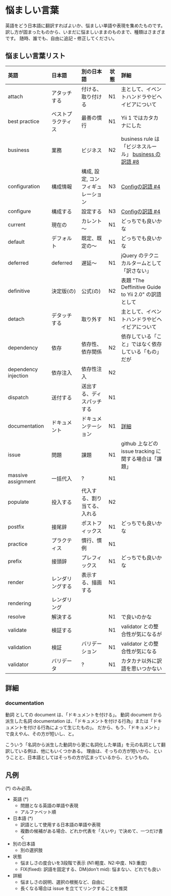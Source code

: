 悩ましい言葉
============

英語をどう日本語に翻訳すればよいか、悩ましい単語や表現を集めたものです。
訳し方が固まったものから、いまだに悩ましいままのものまで、種類はさまざまです。
随時、誰でも、自由に追記・修正してください。


悩ましい言葉リスト
------------------

| 英語  | 日本語 | 別の日本語 | 状態 | 詳細 |
|:------|:-------|:-----------|:----:|:-----------|
| attach | アタッチする | 付ける、取り付ける | N1 | 主として、イベントハンドラやビヘイビアについて |
| best practice | ベストプラクティス | 最善の慣行 | N1 | Yii 1 ではカタカナにした |
| business | 業務 | ビジネス | N2 | business rule は「ビジネスルール」 [business の訳語 #8](https://github.com/yiijan/yii2-i18n-ja/issues/8)|
| configuration | 構成情報 | 構成, 設定, コンフィギュレーション | N3 | [Configの訳語 #4](https://github.com/yiijan/yii2-i18n-ja/issues/4) |
| configure | 構成する | 設定する | N3 | [Configの訳語 #4](https://github.com/yiijan/yii2-i18n-ja/issues/4) |
| current | 現在の | カレント～ | N1 | どっちでも良いかな |
| default | デフォルト | 既定、既定の～ | N1 | どっちでも良いかな |
| deferred | deferred | 遅延～ | N1 | jQuery のテクニカルタームとして「訳さない」 |
| definitive | 決定版(の) | 公式(の) | N2 | 表題 "The Deffinitive Guide to Yii 2.0" の訳語として |
| detach | デタッチする | 取り外す | N1 | 主として、イベントハンドラやビヘイビアについて |
| dependency | 依存 | 依存性、依存関係 | N2 | 依存している「こと」ではなく依存している「もの」だが |
| dependency injection | 依存注入 | 依存性注入 | N2 | |
| dispatch | 送付する | 送出する、ディスパッチする | N1 | |
| documentation | ドキュメント | ドキュメンテーション | N1 | [詳細](#documentation) |
| issue | 問題 | 課題 | N1 | github 上などの issue tracking に関する場合は「課題」|
| massive assignment | 一括代入 | ? | N1 | |
| populate | 投入する | 代入する、割り当てる、入れる | N2 | |
| postfix | 接尾辞 | ポストフィックス | N1 | どっちでも良いかな |
| practice | プラクティス | 慣行、慣例 | N1 | |
| prefix | 接頭辞 | プレフィックス | N1 | どっちでも良いかな |
| render | レンダリングする | 表示する、描画する | N1 | |
| rendering | レンダリング | | | |
| resolve | 解決する | | N1 | で良いのかな |
| validate | 検証する | | N1 | validator との整合性が気になるが |
| validation | 検証 | バリデーション | N1 | validator との整合性が気になる |
| validator | バリデータ | ? | N1 | カタカナ以外に訳語を思いつかない |


詳細
----

### documentation <a name="documentation"></a> ###

動詞 としての document は、「ドキュメントを付ける」。
動詞 document から派生した名詞 documentation は、「ドキュメントを付ける行為」または「ドキュメントを付ける行為によって生じたもの」。
だから、もう、「ドキュメント」で良えやん、その方が短いし、と。

こういう「名詞から派生した動詞から更に名詞化した単語」を元の名詞として翻訳している例は、他にもいくつかある。
理由は、そっちの方が短いから、ということと、日本語としてはそっちの方が広まっているから、というもの。

凡例
----

(*) のみ必須。

- 英語 (*)
  - 問題となる英語の単語や表現
  - アルファベット順
- 日本語 (*)
  - 訳語として使用する日本語の単語や表現
  - 複数の候補がある場合、どれか代表を「えいや」で決めて、一つだけ書く
- 別の日本語
  - 別の選択肢
- 状態
  - 悩ましさの度合いを3段階で表示 (N1:軽度、N2:中度、N3:重度)
  - FIX(fixed): 訳語を固定する、DM(don't mid): 悩まない、どれでも良い
- 詳細
  - 悩ましさの説明、選択の根拠など、自由に
  - 長くなる場合は issue を立ててリンクすることを推奨

